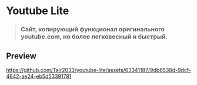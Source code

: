 # Youtube Lite

> ### Сайт, копирующий функционал оригинального youtube.com, но более легковесный и быстрый.

## Preview
https://github.com/Tair2033/youtube-lite/assets/63341187/9db6538d-9dcf-4642-ae24-eb5d53391781

